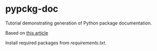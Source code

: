 # pypckg-doc

Tutorial demonstrating generation of Python package documentation.

Based on [this article](https://towardsdatascience.com/documenting-python-code-with-sphinx-554e1d6c4f6d)

Install required packages from *requirements.txt*.
